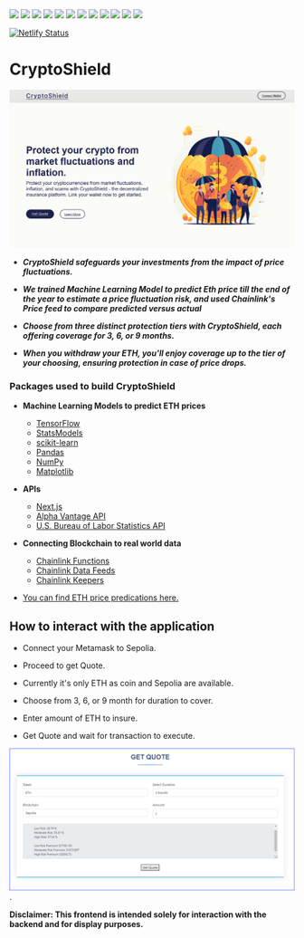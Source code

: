 <img src="https://img.shields.io/badge/node.js%20-%2343853D.svg?&style=for-the-badge&logo=node.js&logoColor=white"/> 	
<img src="https://img.shields.io/badge/javascript%20-%23323330.svg?&style=for-the-badge&logo=javascript&logoColor=%23F7DF1E"/>
<img src="https://img.shields.io/badge/python%20-%2314354C.svg?&style=for-the-badge&logo=python&logoColor=white"/>
<img src="https://img.shields.io/badge/react%20-%2320232a.svg?&style=for-the-badge&logo=react&logoColor=%2361DAFB"/>
<img src="https://img.shields.io/badge/Matplotlib-%23ffffff.svg?style=for-the-badge&logo=Matplotlib&logoColor=black">
<img src="https://img.shields.io/badge/TensorFlow%20-%23FF6F00.svg?&style=for-the-badge&logo=TensorFlow&logoColor=white" />
<img src="https://img.shields.io/badge/pandas%20-%23150458.svg?&style=for-the-badge&logo=pandas&logoColor=white" />
<img src="https://img.shields.io/badge/numpy%20-%23013243.svg?&style=for-the-badge&logo=numpy&logoColor=white" />
<img src="https://img.shields.io/badge/Jupyter%20-%23F37626.svg?&style=for-the-badge&logo=Jupyter&logoColor=white" />
<img src="https://img.shields.io/badge/Solidity-%23363636.svg?style=for-the-badge&logo=solidity&logoColor=white">
<img src="https://img.shields.io/badge/Next-black?style=for-the-badge&logo=next.js&logoColor=white">
<img src="https://img.shields.io/badge/Chainlink-375BD2?style=for-the-badge&logo=Chainlink&logoColor=white">

[![Netlify Status](https://api.netlify.com/api/v1/badges/53956941-20e3-49b0-8635-e4ac5afa317e/deploy-status)](https://app.netlify.com/sites/cryptoshield-app/deploys)



# CryptoShield

![crypto](./images/CryptoShield.png)


- ***CryptoShield safeguards your investments from the impact of price fluctuations.***

- ***We trained Machine Learning Model to predict Eth price till the end of the year to estimate a price fluctuation risk, and used Chainlink's Price feed to compare predicted versus actual***

- ***Choose from three distinct protection tiers with CryptoShield, each offering coverage for 3, 6, or 9 months.***

- ***When you withdraw your ETH, you'll enjoy coverage up to the tier of your choosing, ensuring protection in case of price drops.***


### Packages used to build CryptoShield

- **Machine Learning Models to predict ETH prices**

    - [TensorFlow](https://www.tensorflow.org/)
    - [StatsModels](https://www.statsmodels.org/stable/index.html)
    - [scikit-learn](https://scikit-learn.org/stable/)
    - [Pandas](https://pandas.pydata.org/)
    - [NumPy](https://numpy.org/)
    - [Matplotlib](https://matplotlib.org/)

- **APIs**

    - [Next.js](https://nextjs.org/)
    - [Alpha Vantage API](https://www.alphavantage.co/documentation/)
    - [U.S. Bureau of Labor Statistics API](https://www.bls.gov/developers/home.htm)

- **Connecting Blockchain to real world data**

    - [Chainlink Functions](https://docs.chain.link/chainlink-functions)
    - [Chainlink Data Feeds](https://data.chain.link/)
    - [Chainlink Keepers](https://docs.chain.link/chainlink-automation/introduction)


-  [You can find ETH price predications here.](./coins/ETH/predictions)


## How to interact with the application

- Connect your Metamask to Sepolia.

- Proceed to get Quote.

- Currently it's only ETH as coin and Sepolia are available.

- Choose from 3, 6, or 9 month for duration to cover.

- Enter amount of ETH to insure.

- Get Quote and wait for transaction to execute.

![quote](./images/quote.png).

**Disclaimer: This frontend is intended solely for interaction with the backend and for display purposes.**





